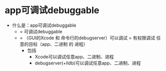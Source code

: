 # app可调试debuggable

* 什么是：app可调试debuggable
  * = 可调试debuggable
  * = （GUI的Xcode 和 命令行的debugserver）可以调试 = 有权限调试 任意的目标（app、二进制 的 进程）
    * 包括
      * Xcode可以调试任意app、二进制、进程
      * debugserver(+lldb)可以调试任意app、二进制、进程

